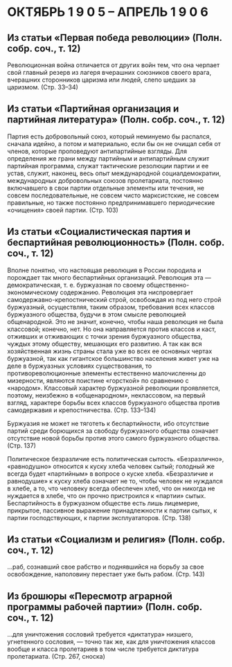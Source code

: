 # ОКТЯБРЬ 1 9 0 5 – АПРЕЛЬ 1 9 0 6

## Из статьи **«Первая победа революции»** (Полн. собр. соч., т. 12)

Революционная война отличается от других войн тем, что она черпает свой главный резерв из лагеря вчерашних союзников своего врага, вчерашних сторонников царизма или людей, слепо шедших за царизмом. (Стр. 33–34)

## Из статьи «Партийная организация и партийная литература» (Полн. собр. соч., т. 12)

Партия есть добровольный союз, который неминуемо бы распался, сначала идейно, а потом и материально, если бы он не очищал себя от членов, которые проповедуют антипартийные взгляды. Для определения же грани между партийным и антипартийным служит партийная программа, служат тактические резолюции партии и ее устав, служит, наконец, весь опыт международной социалдемократии, международных добровольных союзов пролетариата, постоянно включавшего в свои партии отдельные элементы или течения, не совсем последовательные, не совсем чисто марксистские, не совсем правильные, но также постоянно предпринимавшего периодические «очищения» своей партии. (Стр. 103)

## Из статьи «Социалистическая партия и беспартийная революционность» (Полн. собр. соч., т. 12)

Вполне понятно, что настоящая революция в России породила и порождает так много беспартийных организаций. Революция эта — демократическая, т. е. буржуазная по своему общественно-экономическому содержанию. Революция эта ниспровергает самодержавно-крепостнический строй, освобождая из под него строй буржуазный, осуществляя, таким образом, требования всех классов буржуазного общества, будучи в этом смысле революцией общенародной. Это не значит, конечно, чтобы наша революция не была классовой; конечно, нет. Но она направляется против классов и каст, отживших и отживающих с точки зрения буржуазного общества, чуждых этому обществу, мешающих его развитию. А так как вся хозяйственная жизнь страны стала уже во всех ее основных чертах буржуазной, так как гигантское большинство населения живет уже на деле в буржуазных условиях существования, то противореволюционные элементы естественно малочисленны до мизерности, являются поистине «горсткой» по сравнению с «народом». Классовый характер буржуазной революции проявляется, поэтому, неизбежно в «общенародном», неклассовом, на первый взгляд, характере борьбы всех классов буржуазного общества против самодержавия и крепостничества. (Стр. 133–134)

Буржуазия не может не тяготеть к беспартийности, ибо отсутствие партий среди борющихся за свободу буржуазного общества означает отсутствие новой борьбы против этого самого буржуазного общества. (Стр. 137)

Политическое безразличие есть политическая сытость. «Безразлично», «равнодушно» относится к куску хлеба человек сытый; голодный же всегда будет «партийным» в вопросе о куске хлеба. «Безразличие и равнодушие» к куску хлеба означает не то, чтобы человек не нуждался в хлебе, а то, что человеку всегда обеспечен хлеб, что он никогда не нуждается в хлебе, что он прочно пристроился к «партии» сытых. Беспартийность в буржуазном обществе есть лишь лицемерие, прикрытое, пассивное выражение принадлежности к партии сытых, к партии господствующих, к партии эксплуататоров. (Стр. 138)

## Из статьи **«Социализм и религия»** (Полн. собр. соч., т. 12)

…раб, сознавший свое рабство и поднявшийся на борьбу за свое освобождение, наполовину перестает уже быть рабом. (Стр. 143)

## Из брошюры «Пересмотр аграрной программы рабочей партии» (Полн. собр. соч., т. 12)

…для уничтожения сословий требуется «диктатура» низшего, угнетенного сословия, — точно так же, как для уничтожения классов вообще и класса пролетариев в том числе требуется диктатура пролетариата. (Стр. 267, сноска)